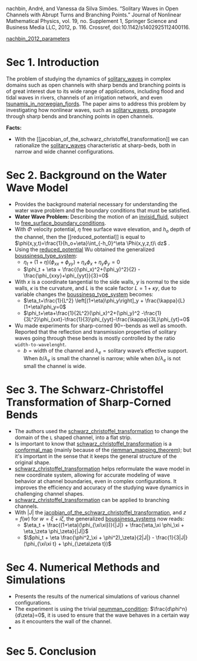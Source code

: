 nachbin, André, and Vanessa da Silva Simões. “Solitary Waves in Open Channels with Abrupt Turns and Branching Points.” Journal of Nonlinear Mathematical Physics, vol. 19, no. Supplement 1, Springer Science and Business Media LLC, 2012, p. 116. Crossref, doi:10.1142/s1402925112400116.

[nachbin_2012_parameters](../Cards/nachbin_2012_parameters.md)
# Sec 1. Introduction

The problem of studying the dynamics of [solitary_waves](../Cards/solitary_waves.md) in complex domains such as open channels with sharp bends and branching points is of great interest due to its wide range of applications, including flood and tidal waves in rivers, channels of an irrigation network, and even [tsunamis_in_norwegian_fjords](../Cards/tsunamis_in_norwegian_fjords.md). The paper aims to address this problem by investigating how nonlinear waves, such as [solitary_waves](../Cards/solitary_waves.md), propagate through sharp bends and branching points in open channels.


**Facts:**

- With the [[jacobian_of_the_schwarz_christoffel_transformation]] we can rationalize the [solitary_waves](solitary_waves.md) characteristic at sharp-beds, both in narrow and wide channel configurations. 

# Sec 2.  Background on the Water Wave  Model

- Provides the background material necessary for understanding the water wave problem and the boundary conditions that must be satisfied.
- **Water Wave Problem:** Describing the motion of an [invisid_fluid](invisid_fluid.md), subject to [free_surface_boundary_conditions](free_surface_boundary_conditions.md).
- With $\Phi$ velocity potential, $\eta$ free surface wave elevation, and $h_o$ depth of the channel, then the [[reduced_potential]] is equal to $\phi(x,y,t)=\frac{1}{h_o+\eta}\int_{-h_0}^\eta \Phi(x,y,z,t)\ dz$ .
- Using the [reduced_potential](reduced_potential.md) Wu obtained the generalized [boussinesq_type_system](boussinesq_type_systems_of_partial_differential_equations.md):
	- $\eta_t + (1+\eta) (\phi_{xx}+\phi_{yy}) + \eta_x\phi_x + \eta_y\phi_y=0$ 
	- $\phi_t + \eta + \frac{(\phi_x)^2+(\phi_y)^2}{2} - \frac{\phi_{xxy}+\phi_{yyt}}{3}=0$  
- With $x$ is a coordinate tangential to the side walls, $y$ is normal to the side walls, $\kappa$ is the curvature, and $L$ is the scale factor $L=1+\kappa y$, due to variable changes the [boussinesq_type_system](boussinesq_type_systems_of_partial_differential_equations.md) becomes:
	- $\eta_t+\frac{1}{L^2} \left[(1+\eta)\phi_y\right]_y + \frac{\kappa}{L} (1+\eta)\phi_y=0$ 
	- $\phi_t+\eta+\frac{1}{2L^2}(\phi_x)^2+(\phi_y)^2 -\frac{1}{3L^2}\phi_{xxt}-\frac{1}{3}\phi_{yyt}-\frac{\kappa}{3L}\phi_{yt}=0$ 
 - Wu made experiments for sharp-corned 90◦-bends as well as smooth. Reported that the reflection and transmission properties of solitary waves going through these bends is mostly controlled by the ratio `width-to-wavelenght`. 
	 - $b=\text{width of the channel}$ and $\lambda_e=\text{solitary wave's effective support}$. When $b/\lambda_e$ is small the channel is narrow; while when $b/\lambda_e$ is not small the channel is wide.


# Sec 3. The Schwarz-Christoffel Transformation of Sharp-Corned Bends

- The authors used the [schwarz_christoffel_transformation](schwarz_christoffel_transformation.md) to change the domain of the `L` shaped channel, into a flat strip.
-  Is important to know that [schwarz_christoffel_transformation](schwarz_christoffel_transformation.md) is a [conformal_map](conformal_map.md) (mainly because of the [riemman_mapping_theorem](riemman_mapping_theorem.md)); but it's important in the sense that it keeps the general structure of the original shape.
- [schwarz_christoffel_transformation](schwarz_christoffel_transformation.md) helps reformulate the wave model in new coordinate system, allowing for accurate modeling of wave behavior at channel boundaries, even in complex configurations. It improves the efficiency and accuracy of the studying wave dynamics in challenging channel shapes.
- [schwarz_christoffel_transformation](schwarz_christoffel_transformation.md) can be applied to branching channels. 
- With $|J|$ the [jacobian_of_the_schwarz_christoffel_transformation](jacobian_of_the_schwarz_christoffel_transformation.md), and $z=f(w)$ for $w =\xi + i\zeta$, the generalized [boussinesq_systems](boussinesq_type_systems_of_partial_differential_equations.md) now reads:
	- $\eta_t + \frac{(1+\eta)(\phi_{\xi\xi})}{|J|} + \frac{\eta_\xi \phi_\xi + \eta_\zeta \phi_\zeta}{|J|}$  
	- $\$phi_t + \eta \frac{\phi^2_\xi + \phi^2)_\zeta}{2|J|} - \frac{1}{3|J|}(\phi_{\xi\xi t} + \phi_{\zeta\zeta t})$ 

# Sec 4. Numerical Methods and Simulations

- Presents the results of the numerical simulations of various channel configurations.
- The experiment is using the trivial [neumman_condition](neumman_condition.md): $\frac{d\phi^n}{d\zeta}=0$, it is used to ensure that the wave behaves in a certain way as it encounters the wall of the channel.
- 

# Sec 5.  Conclusion






